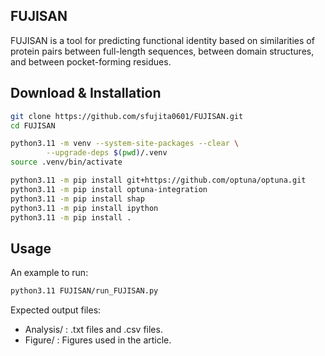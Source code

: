 
## FUJISAN
FUJISAN is a tool for predicting functional identity based on similarities of protein pairs between full-length sequences, between domain structures, and between pocket-forming residues.


## Download & Installation
```bash
git clone https://github.com/sfujita0601/FUJISAN.git
cd FUJISAN

python3.11 -m venv --system-site-packages --clear \
        --upgrade-deps $(pwd)/.venv
source .venv/bin/activate

python3.11 -m pip install git+https://github.com/optuna/optuna.git
python3.11 -m pip install optuna-integration
python3.11 -m pip install shap
python3.11 -m pip install ipython
python3.11 -m pip install .

```

## Usage

An example to run:
```bash
python3.11 FUJISAN/run_FUJISAN.py
```

Expected output files:
- Analysis/ : .txt files and .csv files.
- Figure/ : Figures used in the article.   
